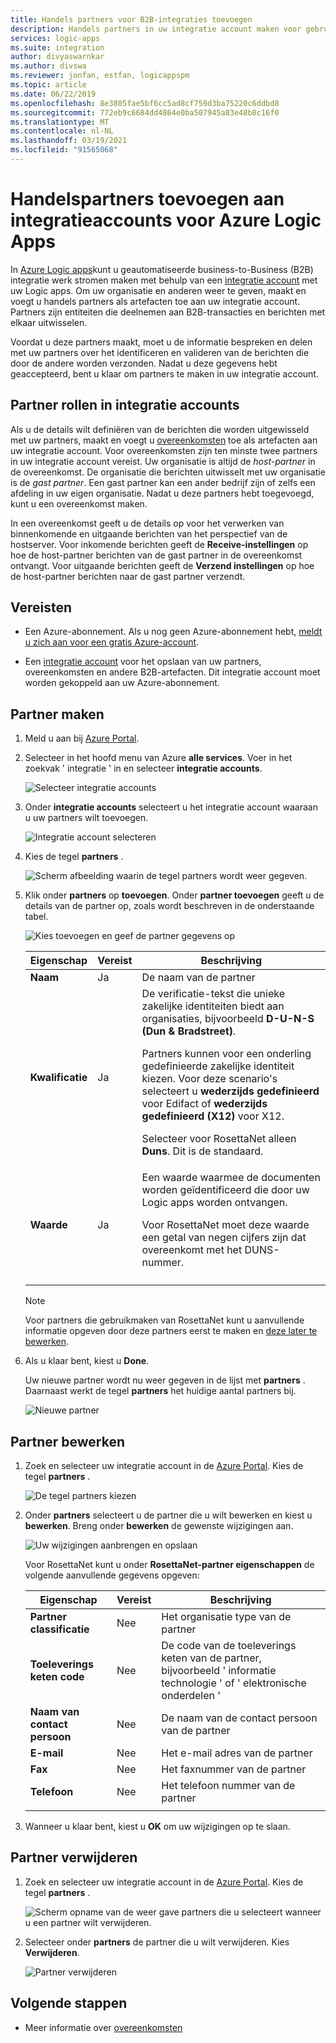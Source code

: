 ```yaml
---
title: Handels partners voor B2B-integraties toevoegen
description: Handels partners in uw integratie account maken voor gebruik met Azure Logic Apps
services: logic-apps
ms.suite: integration
author: divyaswarnkar
ms.author: divswa
ms.reviewer: jonfan, estfan, logicappspm
ms.topic: article
ms.date: 06/22/2019
ms.openlocfilehash: 8e3805fae5bf6cc5ad8cf759d3ba75220c6ddbd8
ms.sourcegitcommit: 772eb9c6684dd4864e0ba507945a83e48b8c16f0
ms.translationtype: MT
ms.contentlocale: nl-NL
ms.lasthandoff: 03/19/2021
ms.locfileid: "91565068"
---
```

# <a name="add-trading-partners-to-integration-accounts-for-azure-logic-apps"></a>Handelspartners toevoegen aan integratieaccounts voor Azure Logic Apps

In [Azure Logic apps](../logic-apps/logic-apps-overview.md)kunt u geautomatiseerde business-to-Business (B2B) integratie werk stromen maken met behulp van een [integratie account](../logic-apps/logic-apps-enterprise-integration-create-integration-account.md) met uw Logic apps. Om uw organisatie en anderen weer te geven, maakt en voegt u handels partners als artefacten toe aan uw integratie account. Partners zijn entiteiten die deelnemen aan B2B-transacties en berichten met elkaar uitwisselen.

Voordat u deze partners maakt, moet u de informatie bespreken en delen met uw partners over het identificeren en valideren van de berichten die door de andere worden verzonden. Nadat u deze gegevens hebt geaccepteerd, bent u klaar om partners te maken in uw integratie account.

## <a name="partner-roles-in-integration-accounts"></a>Partner rollen in integratie accounts

Als u de details wilt definiëren van de berichten die worden uitgewisseld met uw partners, maakt en voegt u [overeenkomsten](../logic-apps/logic-apps-enterprise-integration-agreements.md) toe als artefacten aan uw integratie account. Voor overeenkomsten zijn ten minste twee partners in uw integratie account vereist. Uw organisatie is altijd de *host-partner* in de overeenkomst. De organisatie die berichten uitwisselt met uw organisatie is de *gast partner*. Een gast partner kan een ander bedrijf zijn of zelfs een afdeling in uw eigen organisatie. Nadat u deze partners hebt toegevoegd, kunt u een overeenkomst maken.

In een overeenkomst geeft u de details op voor het verwerken van binnenkomende en uitgaande berichten van het perspectief van de hostserver. Voor inkomende berichten geeft de **Receive-instellingen** op hoe de host-partner berichten van de gast partner in de overeenkomst ontvangt. Voor uitgaande berichten geeft de **Verzend instellingen** op hoe de host-partner berichten naar de gast partner verzendt.

## <a name="prerequisites"></a>Vereisten

* Een Azure-abonnement. Als u nog geen Azure-abonnement hebt, [meldt u zich aan voor een gratis Azure-account](https://azure.microsoft.com/free/).

* Een [integratie account](../logic-apps/logic-apps-enterprise-integration-create-integration-account.md) voor het opslaan van uw partners, overeenkomsten en andere B2B-artefacten. Dit integratie account moet worden gekoppeld aan uw Azure-abonnement.

## <a name="create-partner"></a>Partner maken

1. Meld u aan bij [Azure Portal](https://portal.azure.com).

1. Selecteer in het hoofd menu van Azure **alle services**. Voer in het zoekvak ' integratie ' in en selecteer **integratie accounts**.

   ![Selecteer integratie accounts](./media/logic-apps-enterprise-integration-partners/find-integration-accounts.png)

1. Onder **integratie accounts** selecteert u het integratie account waaraan u uw partners wilt toevoegen.

   ![Integratie account selecteren](./media/logic-apps-enterprise-integration-partners/select-integration-account.png)

1. Kies de tegel **partners** .

   ![Scherm afbeelding waarin de tegel partners wordt weer gegeven.](./media/logic-apps-enterprise-integration-partners/choose-partners.png)

1. Klik onder **partners** op **toevoegen**. Onder **partner toevoegen** geeft u de details van de partner op, zoals wordt beschreven in de onderstaande tabel.

   ![Kies toevoegen en geef de partner gegevens op](./media/logic-apps-enterprise-integration-partners/add-partners.png)

   | Eigenschap | Vereist | Beschrijving |
   |----------|----------|-------------|
   | **Naam** | Ja | De naam van de partner |
   | **Kwalificatie** | Ja | De verificatie-tekst die unieke zakelijke identiteiten biedt aan organisaties, bijvoorbeeld **D-U-N-S (Dun & Bradstreet)**. <p>Partners kunnen voor een onderling gedefinieerde zakelijke identiteit kiezen. Voor deze scenario's selecteert u **wederzijds gedefinieerd** voor Edifact of **wederzijds gedefinieerd (X12)** voor X12. <p>Selecteer voor RosettaNet alleen **Duns**. Dit is de standaard. |
   | **Waarde** | Ja | Een waarde waarmee de documenten worden geïdentificeerd die door uw Logic apps worden ontvangen. <p>Voor RosettaNet moet deze waarde een getal van negen cijfers zijn dat overeenkomt met het DUNS-nummer. |
   ||||

   > [!NOTE]
   > Voor partners die gebruikmaken van RosettaNet kunt u aanvullende informatie opgeven door deze partners eerst te maken en [deze later te bewerken](#edit-partner).

1. Als u klaar bent, kiest u **Done**.

   Uw nieuwe partner wordt nu weer gegeven in de lijst met **partners** . Daarnaast werkt de tegel **partners** het huidige aantal partners bij.

   ![Nieuwe partner](./media/logic-apps-enterprise-integration-partners/new-partner.png)

<a name="edit-partner"></a>

## <a name="edit-partner"></a>Partner bewerken

1. Zoek en selecteer uw integratie account in de [Azure Portal](https://portal.azure.com).
Kies de tegel **partners** .

   ![De tegel partners kiezen](./media/logic-apps-enterprise-integration-partners/edit.png)

1. Onder **partners** selecteert u de partner die u wilt bewerken en kiest u **bewerken**. Breng onder **bewerken** de gewenste wijzigingen aan.

   ![Uw wijzigingen aanbrengen en opslaan](./media/logic-apps-enterprise-integration-partners/edit-partner.png)

   Voor RosettaNet kunt u onder **RosettaNet-partner eigenschappen** de volgende aanvullende gegevens opgeven:

   | Eigenschap | Vereist | Beschrijving |
   |----------|----------|-------------|
   | **Partner classificatie** | Nee | Het organisatie type van de partner |
   | **Toeleverings keten code** | Nee | De code van de toeleverings keten van de partner, bijvoorbeeld ' informatie technologie ' of ' elektronische onderdelen ' |
   | **Naam van contact persoon** | Nee | De naam van de contact persoon van de partner |
   | **E-mail** | Nee | Het e-mail adres van de partner |
   | **Fax** | Nee | Het faxnummer van de partner |
   | **Telefoon** | Nee | Het telefoon nummer van de partner |
   ||||

1. Wanneer u klaar bent, kiest u **OK** om uw wijzigingen op te slaan.

## <a name="delete-partner"></a>Partner verwijderen

1. Zoek en selecteer uw integratie account in de [Azure Portal](https://portal.azure.com). Kies de tegel **partners** .

   ![Scherm opname van de weer gave partners die u selecteert wanneer u een partner wilt verwijderen.](./media/logic-apps-enterprise-integration-partners/choose-partners-to-delete.png)

1. Selecteer onder **partners** de partner die u wilt verwijderen. Kies **Verwijderen**.

   ![Partner verwijderen](./media/logic-apps-enterprise-integration-partners/delete-partner.png)

## <a name="next-steps"></a>Volgende stappen

* Meer informatie over [overeenkomsten](../logic-apps/logic-apps-enterprise-integration-agreements.md)